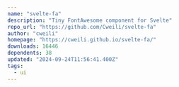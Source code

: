 ```yaml
---
name: "svelte-fa"
description: "Tiny FontAwesome component for Svelte"
repo_url: "https://github.com/Cweili/svelte-fa"
author: "cweili"
homepage: "https://cweili.github.io/svelte-fa/"
downloads: 16446
dependents: 38
updated: "2024-09-24T11:56:41.400Z"
tags: 
  - ui
---
```

